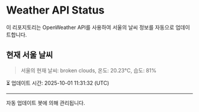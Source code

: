 
# Weather API Status

이 리포지토리는 OpenWeather API를 사용하여 서울의 날씨 정보를 자동으로 업데이트합니다.

## 현재 서울 날씨
> 서울의 현재 날씨: broken clouds, 온도: 20.23°C, 습도: 81%

⏳ 업데이트 시간: 2025-10-01 11:31:32 (UTC)

---
자동 업데이트 봇에 의해 관리됩니다.
